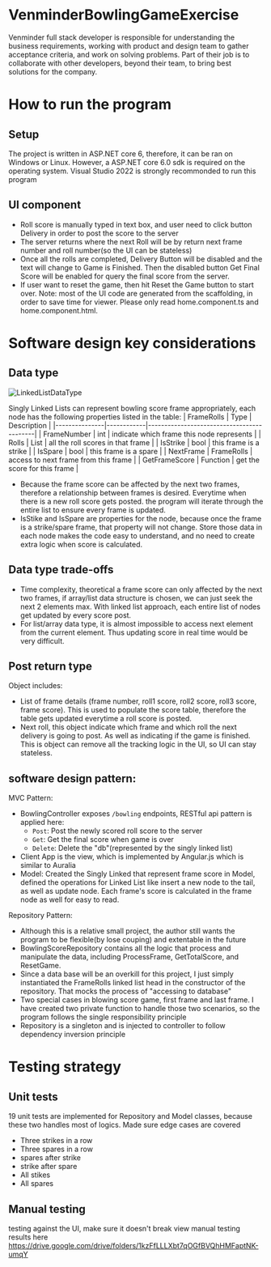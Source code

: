 
# VenminderBowlingGameExercise
Venminder full stack developer is responsible for understanding the business requirements, working with product and design team to gather acceptance criteria, and work on solving problems. Part of their job is to collaborate with other developers, beyond their team, to bring best solutions for the company.

# How to run the program
## Setup
The project is written in ASP.NET core 6, therefore, it can be ran on Windows or Linux. However, a ASP.NET core 6.0 sdk is required on the operating system. Visual Studio 2022 is strongly recommonded to run this program

## UI component
- Roll score is manually typed in text box, and user need to click button Delivery in order to post the score to the server
- The server returns where the next Roll will be by return next frame number and roll number(so the UI can be stateless)
- Once all the rolls are completed, Delivery Button will be disabled and the text will change to Game is Finished. Then the disabled button Get Final Score will be enabled for query the final score from the server.
- If user want to reset the game, then hit Reset the Game button to start over.
Note: most of the UI code are generated from the scaffolding, in order to save time for viewer. Please only read home.component.ts and home.component.html.


# Software design key considerations
## Data type
![LinkedListDataType](https://github.com/lawsberryPi/VenminderBowlingGameExercise/assets/25314065/587ecc14-0726-4bba-a618-85405177d29a)

Singly Linked Lists can represent bowling score frame appropriately, each node has the following properties listed in the table:
| FrameRolls    | Type       | Description                               |
|---------------|------------|-------------------------------------------|
| FrameNumber   | int        | indicate which frame this node represents |
| Rolls         | List<int>  | all the roll scores in that frame         |
| IsStrike      | bool       | this frame is a strike                    |
| IsSpare       | bool       | this frame is a spare                     |
| NextFrame     | FrameRolls | access to next frame from this frame      |
| GetFrameScore | Function   | get the score for this frame              |

- Because the frame score can be affected by the next two frames, therefore a relationship between frames is desired. Everytime when there is a new roll score gets posted. the program will iterate through the entire list to ensure every frame is updated.
- IsStike and IsSpare are properties for the node, because once the frame is a strike/spare frame, that property will not change. Store those data in each node makes the code easy to understand, and no need to create extra logic when score is calculated.

## Data type trade-offs
- Time complexity, theoretical a frame score can only affected by the next two frames, if array/list data structure is chosen, we can just seek the next 2 elements max. With linked list approach, each entire list of nodes get updated by every score post.
- For list/array data type, it is almost impossible to access next element from the current element. Thus updating score in real time would be very difficult.

## Post return type
Object includes:
- List of frame details (frame number, roll1 score, roll2 score, roll3 score, frame score). This is used to populate the score table, therefore the table gets updated everytime a roll score is posted.
- Next roll, this object indicate which frame and which roll the next delivery is going to post. As well as indicating if the game is finished. This is object can remove all the tracking logic in the UI, so UI can stay stateless.

## software design pattern: 
MVC Pattern:
- BowlingController exposes `/bowling` endpoints, RESTful api pattern is applied here:
    - `Post`: Post the newly scored roll score to the server
    - `Get`: Get the final score when game is over
    - `Delete`: Delete the "db"(represented by the singly linked list)
- Client App is the view, which is implemented by Angular.js which is similar to Auralia 
- Model: Created the Singly Linked that represent frame score in Model, defined the operations for Linked List like insert a new node to the tail, as well as update node. Each frame's score is calculated in the frame node as well for easy to read.

Repository Pattern:
- Although this is a relative small project, the author still wants the program to be flexible(by lose couping) and extentable in the future
- BowlingScoreRepository contains all the logic that process and manipulate the data, including ProcessFrame, GetTotalScore, and ResetGame.
- Since a data base will be an overkill for this project, I just simply instantiated the FrameRolls linked list head in the constructor of the repository. That mocks the process of "accessing to database"
- Two special cases in blowing score game, first frame and last frame. I have created two private function to handle those two scenarios, so the program follows the single responsibility principle
- Repository is a singleton and is injected to controller to follow dependency inversion principle

# Testing strategy
## Unit tests
19 unit tests are implemented for Repository and Model classes, because these two handles most of logics. Made sure edge cases are covered
- Three strikes in a row
- Three spares in a row
- spares after strike 
- strike after spare 
- All stikes 
- All spares 

## Manual testing
testing against the UI, make sure it doesn't break
view manual testing results here https://drive.google.com/drive/folders/1kzFfLLLXbt7qOGfBVQhHMFaptNK-umqY
